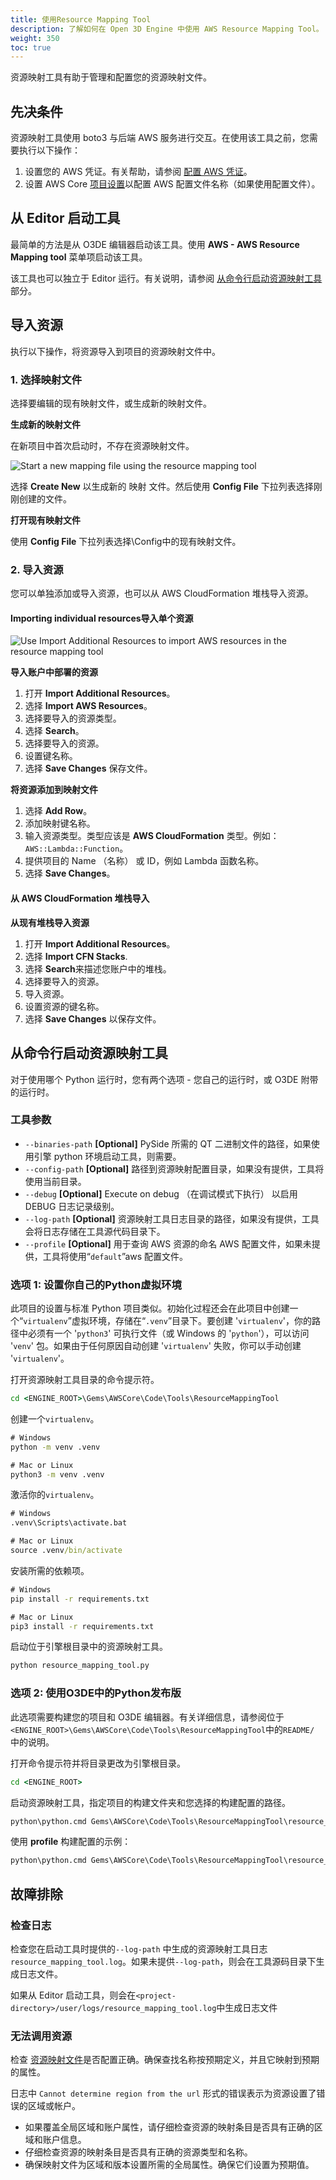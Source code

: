 ```yaml
---
title: 使用Resource Mapping Tool
description: 了解如何在 Open 3D Engine 中使用 AWS Resource Mapping Tool。
weight: 350
toc: true
---
```


资源映射工具有助于管理和配置您的资源映射文件。

## 先决条件

资源映射工具使用 boto3 与后端 AWS 服务进行交互。在使用该工具之前，您需要执行以下操作：

1. 设置您的 AWS 凭证。有关帮助，请参阅 [配置 AWS 凭证](./configuring-credentials/)。
1. 设置 AWS Core [项目设置](./getting-started/#project-settings)以配置 AWS 配置文件名称（如果使用配置文件）。

## 从 Editor 启动工具

最简单的方法是从 O3DE 编辑器启动该工具。使用 **AWS - AWS Resource Mapping tool** 菜单项启动该工具。

该工具也可以独立于 Editor 运行。有关说明，请参阅 [从命令行启动资源映射工具](#launching-the-resource-mapping-tool-from-command-line)部分。

## 导入资源

执行以下操作，将资源导入到项目的资源映射文件中。

### 1. 选择映射文件

选择要编辑的现有映射文件，或生成新的映射文件。

**生成新的映射文件**

在新项目中首次启动时，不存在资源映射文件。

![Start a new mapping file using the resource mapping tool](/images/user-guide/gems/reference/aws/aws-core/resource-mapping-new.png)

选择 **Create New** 以生成新的 映射 文件。然后使用 **Config File** 下拉列表选择刚刚创建的文件。

**打开现有映射文件**

使用 **Config File** 下拉列表选择<Project>\Config中的现有映射文件。

### 2. 导入资源

您可以单独添加或导入资源，也可以从 AWS CloudFormation 堆栈导入资源。

#### Importing individual resources导入单个资源

![Use Import Additional Resources to import AWS resources in the resource mapping tool](/images/user-guide/gems/reference/aws/aws-core/resource-mapping-import.png)

**导入账户中部署的资源**

1. 打开 **Import Additional Resources**。
1. 选择 **Import AWS Resources**。
1. 选择要导入的资源类型。
1. 选择 **Search**。
1. 选择要导入的资源。
1. 设置键名称。
1. 选择 **Save Changes** 保存文件。

**将资源添加到映射文件**

1. 选择 **Add Row**。
1. 添加映射键名称。
1. 输入资源类型。类型应该是 **AWS CloudFormation** 类型。例如：`AWS::Lambda::Function`。
1. 提供项目的 Name （名称） 或 ID，例如 Lambda 函数名称。
1. 选择 **Save Changes**。

#### 从 AWS CloudFormation 堆栈导入

**从现有堆栈导入资源**

1. 打开 **Import Additional Resources**。
1. 选择 **Import CFN Stacks**.
1. 选择 **Search**来描述您账户中的堆栈。
1. 选择要导入的资源。
1. 导入资源。
1. 设置资源的键名称。
1. 选择 **Save Changes** 以保存文件。

## 从命令行启动资源映射工具

对于使用哪个 Python 运行时，您有两个选项 - 您自己的运行时，或 O3DE 附带的运行时。

### 工具参数
* `--binaries-path` **[Optional]** PySide 所需的 QT 二进制文件的路径，如果使用引擎 python 环境启动工具，则需要。
* `--config-path`   **[Optional]** 路径到资源映射配置目录，如果没有提供，工具将使用当前目录。
* `--debug`         **[Optional]** Execute on debug （在调试模式下执行） 以启用 DEBUG 日志记录级别。
* `--log-path`      **[Optional]** 资源映射工具日志目录的路径，如果没有提供，工具会将日志存储在工具源代码目录下。
* `--profile`       **[Optional]** 用于查询 AWS 资源的命名 AWS 配置文件，如果未提供，工具将使用“`default`”aws 配置文件。

### 选项 1: 设置你自己的Python虚拟环境

此项目的设置与标准 Python 项目类似。初始化过程还会在此项目中创建一个“`virtualenv`”虚拟环境，存储在“`.venv`”目录下。要创建 '`virtualenv`'，你的路径中必须有一个 '`python3`' 可执行文件（或 Windows 的 '`python`'），可以访问 '`venv`' 包。如果由于任何原因自动创建 '`virtualenv`' 失败，你可以手动创建 '`virtualenv`'。

打开资源映射工具目录的命令提示符。

```cmd
cd <ENGINE_ROOT>\Gems\AWSCore\Code\Tools\ResourceMappingTool
```

创建一个`virtualenv`。

```cmd
# Windows
python -m venv .venv

# Mac or Linux
python3 -m venv .venv
```

激活你的`virtualenv`。

```cmd
# Windows
.venv\Scripts\activate.bat

# Mac or Linux
source .venv/bin/activate
```

安装所需的依赖项。

```cmd
# Windows
pip install -r requirements.txt

# Mac or Linux
pip3 install -r requirements.txt
```

启动位于引擎根目录中的资源映射工具。

```cmd
python resource_mapping_tool.py
```

### 选项 2: 使用O3DE中的Python发布版

此选项需要构建您的项目和 O3DE 编辑器。有关详细信息，请参阅位于`<ENGINE_ROOT>\Gems\AWSCore\Code\Tools\ResourceMappingTool`中的`README/` 中的说明。

打开命令提示符并将目录更改为引擎根目录。

```cmd
cd <ENGINE_ROOT>
```

启动资源映射工具，指定项目的构建文件夹和您选择的构建配置的路径。

```cmd
python\python.cmd Gems\AWSCore\Code\Tools\ResourceMappingTool\resource_mapping_tool.py --binaries_path <PATH_TO_BUILD_FOLDER>\bin\<BUILD_CONFIGURATION>\AWSCoreEditorQtBin
```

使用 **profile** 构建配置的示例：

```cmd
python\python.cmd Gems\AWSCore\Code\Tools\ResourceMappingTool\resource_mapping_tool.py --binaries_path C:\MyProject\bin\profile\AWSCoreEditorQtBin
```

## 故障排除

### 检查日志
检查您在启动工具时提供的`--log-path` 中生成的资源映射工具日志`resource_mapping_tool.log`。如果未提供`--log-path`，则会在工具源码目录下生成日志文件。

如果从 Editor 启动工具，则会在`<project-directory>/user/logs/resource_mapping_tool.log`中生成日志文件

### 无法调用资源
检查 [资源映射文件](/docs/user-guide/gems/reference/aws/aws-core/resource-mapping-files/)是否配置正确。确保查找名称按预期定义，并且它映射到预期的属性。

日志中 ```Cannot determine region from the url```  形式的错误表示为资源设置了错误的区域或帐户。

* 如果覆盖全局区域和账户属性，请仔细检查资源的映射条目是否具有正确的区域和账户信息。
* 仔细检查资源的映射条目是否具有正确的资源类型和名称。
* 确保映射文件为区域和版本设置所需的全局属性。确保它们设置为预期值。
